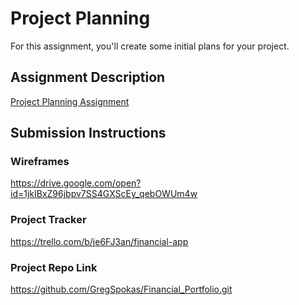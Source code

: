 # Project Planning
For this assignment, you'll create some initial plans for your project.

## Assignment Description
[Project Planning Assignment](https://education.launchcode.org/liftoff/modules/assignments/project-planning)

## Submission Instructions

### Wireframes

https://drive.google.com/open?id=1jkIBxZ96jbpv7SS4GXScEy_qebOWUm4w

### Project Tracker

https://trello.com/b/je6FJ3an/financial-app

### Project Repo Link

https://github.com/GregSpokas/Financial_Portfolio.git
